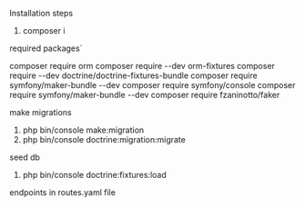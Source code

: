 Installation steps

1. composer i

required packages`

composer require orm
composer require --dev orm-fixtures
composer require --dev doctrine/doctrine-fixtures-bundle
composer require symfony/maker-bundle --dev
composer require symfony/console
composer require symfony/maker-bundle --dev
composer require fzaninotto/faker

make migrations 

1. php bin/console make:migration
2. php bin/console doctrine:migration:migrate

seed db

1. php bin/console doctrine:fixtures:load

endpoints in routes.yaml file
